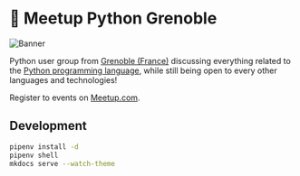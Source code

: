 # 🐍 Meetup Python Grenoble

![Banner](content/static/banner.jpeg)

Python user group from [Grenoble (France)](https://www.grenoble.fr) discussing
everything related to the [Python programming language](https://www.python.org),
while still being open to every other languages and technologies!

Register to events on [Meetup.com](https://www.meetup.com/fr-FR/groupe-dutilisateurs-python-grenoble/).

## Development

```bash
pipenv install -d
pipenv shell
mkdocs serve --watch-theme
```
